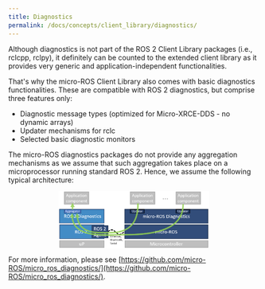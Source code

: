 ```yaml
---
title: Diagnostics
permalink: /docs/concepts/client_library/diagnostics/
---
```


Although diagnostics is not part of the ROS 2 Client Library packages (i.e., rclcpp, rclpy), it definitely can be counted to the extended client library as it provides very generic and application-independent functionalities.

That's why the micro-ROS Client Library also comes with basic diagnostics functionalities. These are compatible with ROS 2 diagnostics, but comprise three features only:

* Diagnostic message types (optimized for Micro-XRCE-DDS - no dynamic arrays)
* Updater mechanisms for rclc
* Selected basic diagnostic monitors

The micro-ROS diagnostics packages do not provide any aggregation mechanisms as we assume that such aggregation takes place on a microprocessor running standard ROS 2. Hence, we assume the following typical architecture:

<img src="diagnostics_architecture.png" style="display:block; width:60%; margin-left:auto; margin-right:auto;"/>

For more information, please see [https://github.com/micro-ROS/micro_ros_diagnostics/](https://github.com/micro-ROS/micro_ros_diagnostics/).

